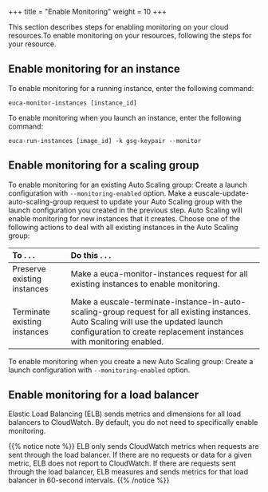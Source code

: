 +++
title = "Enable Monitoring"
weight = 10
+++

This section describes steps for enabling monitoring on your cloud resources.To enable monitoring on your resources, following the steps for your resource. 


## Enable monitoring for an instance
To enable monitoring for a running instance, enter the following command: 

    euca-monitor-instances [instance_id]

To enable monitoring when you launch an instance, enter the following command: 

    euca-run-instances [image_id] -k gsg-keypair --monitor


## Enable monitoring for a scaling group
To enable monitoring for an existing Auto Scaling group: Create a launch configuration with `--monitoring-enabled` option. Make a euscale-update-auto-scaling-group request to update your Auto Scaling group with the launch configuration you created in the previous step. Auto Scaling will enable monitoring for new instances that it creates. Choose one of the following actions to deal with all existing instances in the Auto Scaling group: 

| To . . . | Do this . . . | 
|  :---- |  :---- | 
| Preserve existing instances | Make a euca-monitor-instances request for all existing instances to enable monitoring. | 
| Terminate existing instances | Make a euscale-terminate-instance-in-auto-scaling-group request for all existing instances. Auto Scaling will use the updated launch configuration to create replacement instances with monitoring enabled. | 

To enable monitoring when you create a new Auto Scaling group: Create a launch configuration with `--monitoring-enabled` option. 
## Enable monitoring for a load balancer
Elastic Load Balancing (ELB) sends metrics and dimensions for all load balancers to CloudWatch. By default, you do not need to specifically enable monitoring. 


{{% notice note %}}
ELB only sends CloudWatch metrics when requests are sent through the load balancer. If there are no requests or data for a given metric, ELB does not report to CloudWatch. If there are requests sent through the load balancer, ELB measures and sends metrics for that load balancer in 60-second intervals. 
{{% /notice %}}
